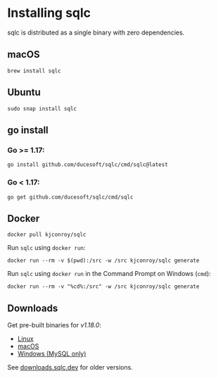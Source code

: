 # Installing sqlc

sqlc is distributed as a single binary with zero dependencies.

## macOS

```
brew install sqlc
```

## Ubuntu

```
sudo snap install sqlc
```

## go install 

### Go >= 1.17:

```
go install github.com/ducesoft/sqlc/cmd/sqlc@latest
```

### Go < 1.17:

```
go get github.com/ducesoft/sqlc/cmd/sqlc
```

## Docker

```
docker pull kjconroy/sqlc
```

Run `sqlc` using `docker run`:

```
docker run --rm -v $(pwd):/src -w /src kjconroy/sqlc generate
```

Run `sqlc` using `docker run` in the Command Prompt on Windows (`cmd`):

```
docker run --rm -v "%cd%:/src" -w /src kjconroy/sqlc generate
```

## Downloads

Get pre-built binaries for *v1.18.0*:

- [Linux](https://github.com/ducesoft/sqlc/releases/download/v1.18.0/sqlc_1.18.0_linux_amd64.tar.gz)
- [macOS](https://github.com/ducesoft/sqlc/releases/download/v1.18.0/sqlc_1.18.0_darwin_amd64.zip)
- [Windows (MySQL only)](https://github.com/ducesoft/sqlc/releases/download/v1.18.0/sqlc_1.18.0_windows_amd64.zip)

See [downloads.sqlc.dev](https://downloads.sqlc.dev/) for older versions.
